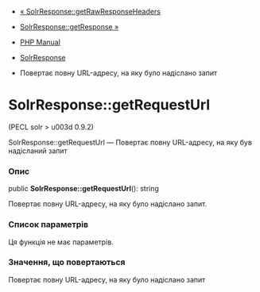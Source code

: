 - [«
SolrResponse::getRawResponseHeaders](solrresponse.getrawresponseheaders.md)
- [SolrResponse::getResponse »](solrresponse.getresponse.md)

- [PHP Manual](index.md)
- [SolrResponse](class.solrresponse.md)
- Повертає повну URL-адресу, на яку було надіслано запит

# SolrResponse::getRequestUrl

(PECL solr \> u003d 0.9.2)

SolrResponse::getRequestUrl — Повертає повну URL-адресу, на яку
був надісланий запит

### Опис

public **SolrResponse::getRequestUrl**(): string

Повертає повну URL-адресу, на яку було надіслано запит.

### Список параметрів

Ця функція не має параметрів.

### Значення, що повертаються

Повертає повну URL-адресу, на яку було надіслано запит

